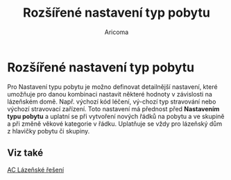 ﻿---
    title: "Rozšířené nastavení typ pobytu"
    author: Aricoma
    ms.date: 04/30/2018
    ms.topic: article
    ms.prod: dynamics-nav-2017
    ms.contentlocale: cs-cz
    ms.lasthandoff: 04/30/2018
---

# Rozšířené nastavení typ pobytu

Pro Nastavení typu pobytu je možno definovat detailnější nastavení, které umožňuje pro danou kombinaci nastavit některé hodnoty v závislosti na lázeňském domě. Např. výchozí kód léčení, vý-chozí typ stravování nebo výchozí stravovací zařízení.
Toto nastavení má přednost před **Nastavením typu pobytu** a uplatní se při vytvoření nových řádků na pobytu a ve skupině a při změně věkové kategorie v řádku. Uplatňuje se vždy pro lázeňský dům z hlavičky pobytu či skupiny. 



## <a name="see-also"></a>Viz také
[AC Lázeňské řešení](spa-solution.md)